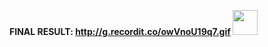 <b><b><b>FINAL RESULT:<b><b><b>
  http://g.recordit.co/owVnoU19q7.gif
  <img src=" http://g.recordit.co/owVnoU19q7.gif" width="40" height="40" />
